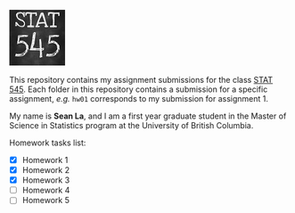 ![STAT 545 logo](/res/stat545-logo-s.png)

This repository contains my assignment submissions for the class [STAT 545](https://stat545.stat.ubc.ca).
Each folder in this repository contains a submission for a specific assignment, _e.g._ `hw01` corresponds to my submission for assignment 1.

My name is **Sean La**, and I am a first year graduate student in the Master of Science in Statistics program at the University of British Columbia.

Homework tasks list:
* [x] Homework 1
* [x] Homework 2
* [x] Homework 3
* [ ] Homework 4
* [ ] Homework 5
